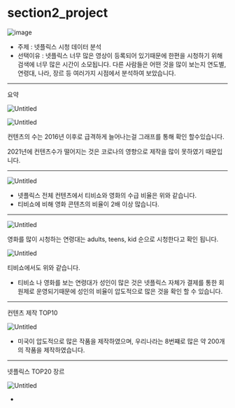 # section2_project

![image](https://user-images.githubusercontent.com/97435321/190890309-1c055dce-484c-4cf9-b998-e471949a00fa.png)


- 주제 :  넷플릭스 시청 데이터 분석
- 선택이유 : 넷플릭스 너무 많은 영상이 등록되어 있기때문에 한편을 시청하기 위해 검색에 너무 많은 시간이 소모됩니다. 다른 사람들은 어떤 것을 많이 보는지 연도별, 연령대, 나라, 장르 등 여러가지 시점에서 분석하여 보았습니다.

---

요약

![Untitled](https://s3-us-west-2.amazonaws.com/secure.notion-static.com/bd25a2a7-2479-43dd-ae14-28c46504487e/Untitled.png)

![Untitled](https://s3-us-west-2.amazonaws.com/secure.notion-static.com/1681a886-cae4-4cac-b9cd-278d27978432/Untitled.png)

컨텐츠의 수는 2016년 이후로 급격하게 늘어나는걸 그래프를 통해 확인 할수있습니다.

2021년에 컨텐츠수가 떨어지는 것은 코로나의 영향으로 제작을 많이 못하였기 때문입니다.

---

![Untitled](https://s3-us-west-2.amazonaws.com/secure.notion-static.com/8dbd4143-d662-47a8-a617-e51c9ea1db5e/Untitled.png)

- 넷플릭스 전체 컨텐츠에서 티비쇼와 영화의 수급 비율은 위와 같습니다.
- 티비쇼에 비해 영화 콘텐츠의 비율이 2배 이상 많습니다.

---

![Untitled](https://s3-us-west-2.amazonaws.com/secure.notion-static.com/f9a437d2-4a5d-43a3-87b4-f61e968ac374/Untitled.png)

영화를 많이 시청하는 연령대는 adults, teens, kid 순으로 시청한다고 확인 됩니다.

![Untitled](https://s3-us-west-2.amazonaws.com/secure.notion-static.com/2b10cf9d-8b9d-4765-8d3d-3b0318d6b2c6/Untitled.png)

티비쇼에서도 위와 같습니다.

- 티비쇼 나 영화를 보는 연령대가 성인이 많은 것은 넷플릭스 자체가 결제를 통한 회원제로 운영되기때문에 성인의 비율이 압도적으로 많은 것을 확인 할 수 있습니다.

---

컨텐츠 제작 TOP10 

![Untitled](https://s3-us-west-2.amazonaws.com/secure.notion-static.com/1b9a2f23-46a9-4e6e-9a0a-4b0909d311f1/Untitled.png)

- 미국이 압도적으로 많은 작품을 제작하였으며, 우리나라는 8번쨰로 많은 약 200개의 작품을 제작하였습니다.

---

넷플릭스 TOP20 장르

![Untitled](https://s3-us-west-2.amazonaws.com/secure.notion-static.com/9b222ae7-02b8-4a50-b56e-0007e4ad7941/Untitled.png)

-
